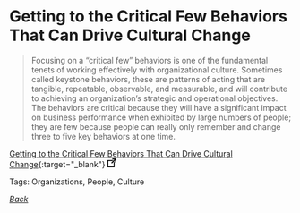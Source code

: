 # Getting to the Critical Few Behaviors That Can Drive Cultural Change

> Focusing on a “critical few” behaviors is one of the fundamental tenets of working effectively with organizational culture. Sometimes called keystone behaviors, these are patterns of acting that are tangible, repeatable, observable, and measurable, and will contribute to achieving an organization’s strategic and operational objectives. The behaviors are critical because they will have a significant impact on business performance when exhibited by large numbers of people; they are few because people can really only remember and change three to five key behaviors at one time.

[Getting to the Critical Few Behaviors That Can Drive Cultural Change](https://www.strategy-business.com/blog/Getting-to-the-Critical-Few-Behaviors-That-Can-Drive-Cultural-Change){:target="_blank"} ![external redirect](../../img/ext-redir.png)

Tags: Organizations, People, Culture

[_Back_](../)
